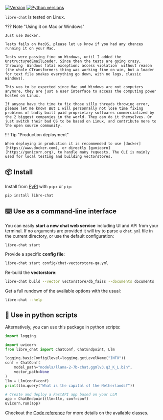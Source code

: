 [![Version](https://img.shields.io/pypi/v/libre-chat)](https://pypi.org/project/libre-chat) [![Python versions](https://img.shields.io/pypi/pyversions/libre-chat)](https://pypi.org/project/libre-chat)

`libre-chat` is tested on Linux.

??? Note "Using it on Mac or Windows"

    Just use Docker.

    Tests fails on MacOS, please let us know if you had any chances running it on your Mac.

    Tests were passing fine on Windows, until I added the UnstructuredEmailLoader. Since then the tests are going crazy, throwing `Windows fatal exception: access violation` without reason (the whole CTransformers thing was working fine on win, but a loader for text file smakes everything go down, with no logs, classic Windows).

    This was to be expected since Mac and Windows are not computers anymore, they are just a user interface to access the computing power hosted on Linux.

    If anyone have the time to fix those silly threads throwing error, please let me know! But I will personnally not lose time fixing problems of badly built paid proprietary softwares commercialized by the 2 biggest companies in the world. They can do it themselves. Or just switch their bad OS to be based on Linux, and contribute more to the open source community.


!!! Tip "Production deployment"

    When deploying in production it is recommended to use [docker](https://www.docker.com), or directly [gunicorn](https://gunicorn.org), to handle many requests. The CLI is mainly used for local testing and building vectorstores.


## 📦 Install

Install from [PyPI](https://pypi.org/project/libre-chat/) with `pipx` or `pip`:

```bash
pip install libre-chat
```

## ⌨️ Use as a command-line interface

You can easily **start a new chat web service** including UI and API from your terminal. If no arguments are provided it will try to parse a `chat.yml` file in the current directory, or use the default configuration:

```bash
libre-chat start
```

Provide a specific **config file**:

```bash
libre-chat start config/chat-vectorstore-qa.yml
```

Re-build the **vectorstore**:

```bash
libre-chat build --vector vectorstore/db_faiss --documents documents
```

Get a full rundown of the available options with the usual:

```bash
libre-chat --help
```

## 🐍 Use in python scripts

Alternatively, you can use this package in python scripts:

```python title="main.py"
import logging

import uvicorn
from libre_chat import ChatConf, ChatEndpoint, Llm

logging.basicConfig(level=logging.getLevelName("INFO"))
conf = ChatConf(
	model_path="models/llama-2-7b-chat.ggmlv3.q3_K_L.bin",
    vector_path=None
)
llm = Llm(conf=conf)
print(llm.query("What is the capital of the Netherlands?"))

# Create and deploy a FastAPI app based on your LLM
app = ChatEndpoint(llm=llm, conf=conf)
uvicorn.run(app)
```

Checkout the [Code reference](/libre-chat/Llm) for more details on the available classes.
